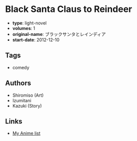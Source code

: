 # Black Santa Claus to Reindeer

-   **type**: light-novel
-   **volumes**: 1
-   **original-name**: ブラックサンタとレインディア
-   **start-date**: 2012-12-10

## Tags

-   comedy

## Authors

-   Shiromiso (Art)
-   Izumitani
-   Kazuki (Story)

## Links

-   [My Anime list](https://myanimelist.net/manga/89010/Black_Santa_Claus_to_Reindeer)
